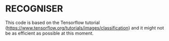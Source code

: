 # RECOGNISER

This code is based on the Tensorflow tutorial (https://www.tensorflow.org/tutorials/images/classification) and it might not be as efficient as possible at this moment.

